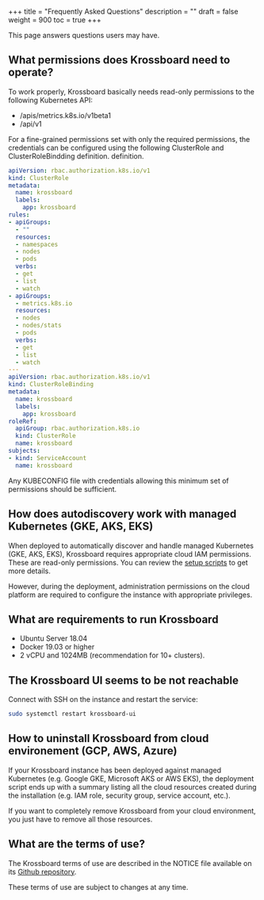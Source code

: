 +++
title = "Frequently Asked Questions"
description = ""
draft = false
weight = 900
toc = true 
+++

This page answers questions users may have.

## What permissions does Krossboard need to operate?
To work properly, Krossboard basically needs read-only permissions to the following Kubernetes API:

* /apis/metrics.k8s.io/v1beta1
* /api/v1

For a fine-grained permissions set with only the required permissions, the credentials can be configured using the following ClusterRole and ClusterRoleBindding definition. definition.

```yaml
apiVersion: rbac.authorization.k8s.io/v1
kind: ClusterRole
metadata:
  name: krossboard
  labels:
    app: krossboard
rules:
- apiGroups:
  - ""
  resources:
  - namespaces
  - nodes
  - pods
  verbs:
  - get
  - list
  - watch
- apiGroups:
  - metrics.k8s.io
  resources:
  - nodes
  - nodes/stats
  - pods
  verbs:
  - get
  - list
  - watch
---
apiVersion: rbac.authorization.k8s.io/v1
kind: ClusterRoleBinding
metadata:
  name: krossboard
  labels:
    app: krossboard
roleRef:
  apiGroup: rbac.authorization.k8s.io
  kind: ClusterRole
  name: krossboard
subjects:
- kind: ServiceAccount
  name: krossboard
```

Any KUBECONFIG file with credentials allowing this minimum set of permissions should be sufficient.

## How does autodiscovery work with managed Kubernetes (GKE, AKS, EKS)
When deployed to automatically discover and handle managed Kubernetes (GKE, AKS, EKS), Krossboard requires appropriate cloud IAM permissions. 
These are read-only permissions. You can review the [setup scripts](https://github.com/2-alchemists/krossboard/tree/master/tooling-scripts/setup) to get more details.

However, during the deployment, administration permissions on the cloud platform are required to configure the instance with appropriate privileges.

## What are requirements to run Krossboard
* Ubuntu Server 18.04
* Docker 19.03 or higher
* 2 vCPU and 1024MB (recommendation for 10+ clusters).

## The Krossboard UI seems to be not reachable
Connect with SSH on the instance and restart the service:

```sh
sudo systemctl restart krossboard-ui
```

## How to uninstall Krossboard from cloud environement (GCP, AWS, Azure)
If your Krossboard instance has been deployed against managed Kubernetes (e.g. Google GKE, Microsoft AKS or AWS EKS), the deployment script ends up with a summary listing all the cloud resources created during the installation (e.g. IAM role, security group, service account, etc.).

If you want to completely remove Krossboard from your cloud environment, you just have to remove all those resources.

## What are the terms of use?
The Krossboard terms of use are described in the NOTICE file available on its [Github repository](https://github.com/2-alchemists/krossboard). 

These terms of use are subject to changes at any time.
